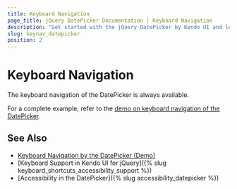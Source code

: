 ```yaml
---
title: Keyboard Navigation
page_title: jQuery DatePicker Documentation | Keyboard Navigation
description: "Get started with the jQuery DatePicker by Kendo UI and learn about the accessibility support it provides through its keyboard navigation functionality."
slug: keynav_datepicker
position: 2
---
```


# Keyboard Navigation

The keyboard navigation of the DatePicker is always available.

For a complete example, refer to the [demo on keyboard navigation of the DatePicker](https://demos.telerik.com/kendo-ui/datepicker/keyboard-navigation).

## See Also

* [Keyboard Navigation by the DatePicker (Demo)](https://demos.telerik.com/kendo-ui/datepicker/keyboard-navigation)
* [Keyboard Support in Kendo UI for jQuery]({% slug keyboard_shortcuts_accessibility_support %})
* [Accessibility in the DatePicker]({% slug accessibility_datepicker %})

